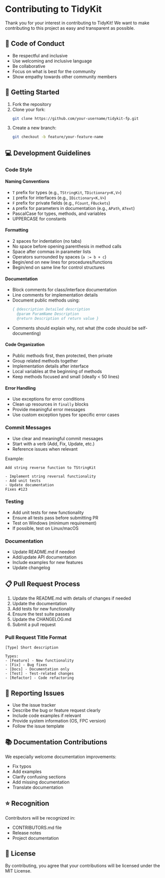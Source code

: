 # Contributing to TidyKit

Thank you for your interest in contributing to TidyKit! We want to make contributing to this project as easy and transparent as possible.

## 📝 Code of Conduct

- Be respectful and inclusive
- Use welcoming and inclusive language
- Be collaborative
- Focus on what is best for the community
- Show empathy towards other community members

## 🚀 Getting Started

1. Fork the repository
2. Clone your fork:
   ```bash
   git clone https://github.com/your-username/tidykit-fp.git
   ```
3. Create a new branch:
   ```bash
   git checkout -b feature/your-feature-name
   ```

## 💻 Development Guidelines

### Code Style

#### Naming Conventions
- `T` prefix for types (e.g., `TStringKit`, `TDictionary<K,V>`)
- `I` prefix for interfaces (e.g., `IDictionary<K,V>`)
- `F` prefix for private fields (e.g., `FCount`, `FBuckets`)
- `A` prefix for parameters in documentation (e.g., `APath`, `AText`)
- PascalCase for types, methods, and variables
- UPPERCASE for constants

#### Formatting
- 2 spaces for indentation (no tabs)
- No space before opening parenthesis in method calls
- Space after commas in parameter lists
- Operators surrounded by spaces (`a := b + c`)
- Begin/end on new lines for procedures/functions
- Begin/end on same line for control structures

#### Documentation
- Block comments for class/interface documentation
- Line comments for implementation details
- Document public methods using:
  ```pascal
  { @description Detailed description
    @param ParamName Description
    @return Description of return value }
  ```
- Comments should explain why, not what (the code should be self-documenting)

#### Code Organization
- Public methods first, then protected, then private
- Group related methods together
- Implementation details after interface
- Local variables at the beginning of methods
- Keep methods focused and small (ideally < 50 lines)

#### Error Handling
- Use exceptions for error conditions
- Clean up resources in `finally` blocks
- Provide meaningful error messages
- Use custom exception types for specific error cases

### Commit Messages

- Use clear and meaningful commit messages
- Start with a verb (Add, Fix, Update, etc.)
- Reference issues when relevant

Example:
```
Add string reverse function to TStringKit

- Implement string reversal functionality
- Add unit tests
- Update documentation
Fixes #123
```

### Testing

- Add unit tests for new functionality
- Ensure all tests pass before submitting PR
- Test on Windows (minimum requirement)
- If possible, test on Linux/macOS

### Documentation

- Update README.md if needed
- Add/update API documentation
- Include examples for new features
- Update changelog

## 📋 Pull Request Process

1. Update the README.md with details of changes if needed
2. Update the documentation
3. Add tests for new functionality
4. Ensure the test suite passes
5. Update the CHANGELOG.md
6. Submit a pull request

### Pull Request Title Format

```
[Type] Short description

Types:
- [Feature] - New functionality
- [Fix] - Bug fixes
- [Docs] - Documentation only
- [Test] - Test-related changes
- [Refactor] - Code refactoring
```

## 🐛 Reporting Issues

- Use the issue tracker
- Describe the bug or feature request clearly
- Include code examples if relevant
- Provide system information (OS, FPC version)
- Follow the issue template

## 📚 Documentation Contributions

We especially welcome documentation improvements:
- Fix typos
- Add examples
- Clarify confusing sections
- Add missing documentation
- Translate documentation

## ⭐ Recognition

Contributors will be recognized in:
- CONTRIBUTORS.md file
- Release notes
- Project documentation

## 📄 License

By contributing, you agree that your contributions will be licensed under the MIT License. 